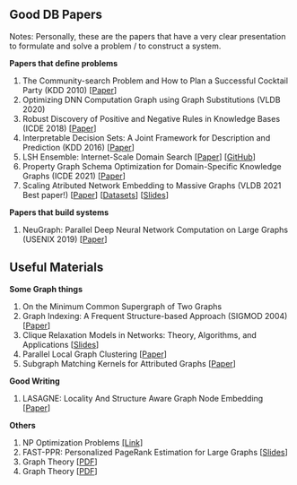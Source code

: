 ## Good DB Papers
Notes: Personally, these are the papers that have a very clear presentation to formulate and solve a problem / to construct a system.

__Papers that define problems__
1. The Community-search Problem and How to Plan a Successful Cocktail Party (KDD 2010) [[Paper](https://users.ics.aalto.fi/gionis/cocktail.pdf)]
2. Optimizing DNN Computation Graph using Graph Substitutions (VLDB 2020)
3. Robust Discovery of Positive and Negative Rules in Knowledge Bases (ICDE 2018) [[Paper](http://www.eurecom.fr/fr/publication/5321/download/data-publi-5321_2.pdf)]
4. Interpretable Decision Sets: A Joint Framework for Description and Prediction (KDD 2016) [[Paper](https://www-cs-faculty.stanford.edu/people/jure/pubs/interpretable-kdd16.pdf)]
5. LSH Ensemble: Internet-Scale Domain Search [[Paper](https://arxiv.org/pdf/1603.07410.pdf)] [[GitHub](https://github.com/ekzhu/datasketch)]
6. Property Graph Schema Optimization for Domain-Specific Knowledge Graphs (ICDE 2021) [[Paper](https://arxiv.org/pdf/2003.11580.pdf)]
7. Scaling Atributed Network Embedding to Massive Graphs (VLDB 2021 Best paper!) [[Paper](http://vldb.org/pvldb/vol14/p37-yang.pdf)] [[Datasets](https://renchi.ac.cn/datasets/)] [[Slides](https://renchi.ac.cn/files/talk-RUC.pdf)]


__Papers that build systems__
1. NeuGraph: Parallel Deep Neural Network Computation on Large Graphs (USENIX 2019) [[Paper](https://www.usenix.org/system/files/atc19-ma_0.pdf)]

## Useful Materials
__Some Graph things__
1. On the Minimum Common Supergraph of Two Graphs
2. Graph Indexing: A Frequent Structure-based Approach (SIGMOD 2004) [[Paper](https://dl.acm.org/doi/pdf/10.1145/1007568.1007607)]
3. Clique Relaxation Models in Networks: Theory, Algorithms, and Applications [[Slides](https://www.slideshare.net/ssakpi/clique-relaxation-models-in-networks-theory-algorithms-and-applications)]
4. Parallel Local Graph Clustering [[Paper](https://arxiv.org/pdf/1604.07515.pdf)]
5. Subgraph Matching Kernels for Attributed Graphs [[Paper](https://arxiv.org/ftp/arxiv/papers/1206/1206.6483.pdf)]

__Good Writing__
1. LASAGNE: Locality And Structure Aware Graph Node Embedding [[Paper](https://arxiv.org/pdf/1710.06520.pdf)]

__Others__
1. NP Optimization Problems [[Link]](https://www8.cs.umu.se/kurser/TDBAfl/VT06/algorithms/COMPEND/COMPED19/COMPENDI.HTM)
2. FAST-PPR: Personalized PageRank Estimation for Large Graphs [[Slides](https://cs.stanford.edu/people/plofgren/Fast-PPR_KDD_Talk.pdf)]
3. Graph Theory [[PDF](http://math.tut.fi/~ruohonen/GT_English.pdf)]
4. Graph Theory [[PDF](https://www.zib.de/groetschel/teaching/WS1314/BondyMurtyGTWA.pdf)]
